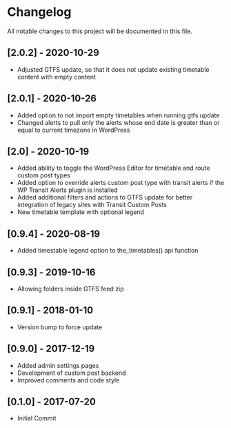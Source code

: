 # Changelog
All notable changes to this project will be documented in this file.

## [2.0.2] - 2020-10-29
- Adjusted GTFS update, so that it does not update existing timetable content with empty content

## [2.0.1] - 2020-10-26
- Added option to not import empty timetables when running gtfs update
- Changed alerts to pull only the alerts whose end date is greater than or equal to current timezone in WordPress

## [2.0] - 2020-10-19
- Added ability to toggle the WordPress Editor for timetable and route custom post types
- Added option to override alerts custom post type with transit alerts if the WP Transit Alerts plugin is installed 
- Added additional filters and actions to GTFS update for better integration of legacy sites with Transit Custom Posts 
- New timetable template with optional legend

## [0.9.4] - 2020-08-19
- Added timestable legend option to the_timetables() api function

## [0.9.3] - 2019-10-16
- Allowing folders inside GTFS feed zip

## [0.9.1] - 2018-01-10
- Version bump to force update

## [0.9.0] - 2017-12-19
- Added admin settings pages
- Development of custom post backend 
- Improved comments and code style

## [0.1.0] - 2017-07-20
- Initial Commit
